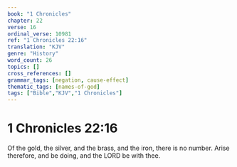 ```yaml
---
book: "1 Chronicles"
chapter: 22
verse: 16
ordinal_verse: 10981
ref: "1 Chronicles 22:16"
translation: "KJV"
genre: "History"
word_count: 26
topics: []
cross_references: []
grammar_tags: [negation, cause-effect]
thematic_tags: [names-of-god]
tags: ["Bible","KJV","1 Chronicles"]
---
```


# 1 Chronicles 22:16

Of the gold, the silver, and the brass, and the iron, there is no number. Arise therefore, and be doing, and the LORD be with thee.
